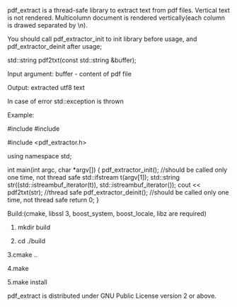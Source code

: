 pdf_extract is a thread-safe library to extract text from pdf files. Vertical text is not rendered. Multicolumn
document is rendered vertically(each column is drawed separated by \n).

You should call pdf_extractor_init to init library before usage, and pdf_extractor_deinit after usage;

std::string pdf2txt(const std::string &buffer);

Input argument:
buffer - content of pdf file

Output:
extracted utf8 text

In case of error std::exception is thrown

Example:

#include <fstream>
#include <iostream>

#include <pdf_extractor.h>

using namespace std;

int main(int argc, char *argv[])
{
    pdf_extractor_init(); //should be called only one time, not thread safe
    std::ifstream t(argv[1]);
    std::string str((std::istreambuf_iterator<char>(t)),
                    std::istreambuf_iterator<char>());
    cout << pdf2txt(str); //thread safe
    pdf_extractor_deinit(); //should be called only one time, not thread safe
    return 0;
}







Build:(cmake, libssl 3, boost_system, boost_locale, libz are required)

1. mkdir build

2. cd ./build

3.cmake ..

4.make

5.make install


pdf_extract is distributed under GNU Public License version 2 or above.
